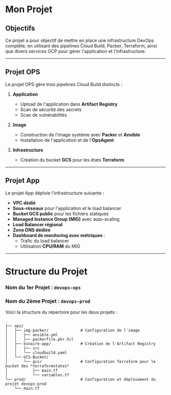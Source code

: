 # Mon Projet

## Objectifs
Ce projet a pour objectif de mettre en place une infrastructure DevOps complète, en utilisant des pipelines Cloud Build, Packer, Terraform, ainsi que divers services GCP pour gérer l'application et l'infrastructure.

---

## Projet OPS
Le projet OPS gère trois pipelines Cloud Build distincts :

1. **Application**
    - Upload de l'application dans **Artifact Registry**
    - Scan de sécurité des secrets
    - Scan de vulnérabilités

2. **Image**
    - Construction de l'image système avec **Packer** et **Ansible**
    - Installation de l'application et de l'**OpsAgent**

3. **Infrastructure**
    - Création du bucket **GCS** pour les états **Terraform**

---

## Projet App
Le projet App déploie l'infrastructure suivante :

- **VPC dédié**
- **Sous-réseaux** pour l'application et le load balancer
- **Bucket GCS public** pour les fichiers statiques
- **Managed Instance Group (MIG)** avec auto-scaling
- **Load Balancer régional**
- **Zone DNS dédiée**
- **Dashboard de monitoring avec métriques** :
    - Trafic du load balancer
    - Utilisation **CPU/RAM** du MIG

---

# Structure du Projet

### Nom du 1er Projet : `devops-ops`
### Nom du 2ème Projet : `devops-prod`
Voici la structure du répertoire pour les deux projets :
```
.
├── ops/
│   ├── img-packer/              # Configuration de l'image
│   │   ├── ansible.yml      
│   │   ├── packerfile.pkr.hcl   
│   ├── binaire-app/             # Création de l'Artifact Registry
│   │   ├── src           
│   │   └── cloudbuild.yaml       
│   └── GCS-Bucket/
│       └── gcs/                 # Configuration Terraform pour le bucket des *terraformstates*
│           ├── main.tf
│           └── variables.tf
└── prod/                        # Configuration et déploiement du projet devops-prod
    └── main.tf
```

